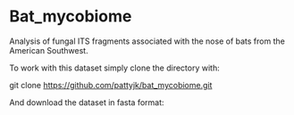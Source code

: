 # Bat_mycobiome

Analysis of fungal ITS fragments associated with the nose of bats from the American Southwest. 

To work with this dataset simply clone the directory with:

git clone https://github.com/pattyjk/bat_mycobiome.git

And download the dataset in fasta format:
